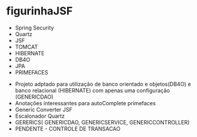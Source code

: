 figurinhaJSF
============
* Spring Security
* Quartz
* JSF
* TOMCAT
* HIBERNATE
* DB4O
* JPA
* PRIMEFACES
- Projeto adptado para utilização de banco orientado e objetos(DB4O) e banco relacional (HIBERNATE) com apenas uma configuração (GENERICDAO)
- Anotações interessantes para autoComplete primefaces
- Generic Converter JSF
- Escalonador Quartz
- GERERICS( GENERICDAO, GENERICSERVICE, GENERICCONTROLLER)
- PENDENTE - CONTROLE DE TRANSACAO
